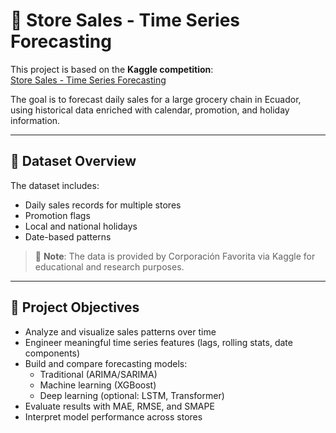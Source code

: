 # 🛒 Store Sales - Time Series Forecasting

This project is based on the **Kaggle competition**:  
[Store Sales - Time Series Forecasting](https://www.kaggle.com/competitions/store-sales-time-series-forecasting)

The goal is to forecast daily sales for a large grocery chain in Ecuador, using historical data enriched with calendar, promotion, and holiday information.

---

## 📂 Dataset Overview

The dataset includes:
- Daily sales records for multiple stores
- Promotion flags
- Local and national holidays
- Date-based patterns

> 📌 **Note**: The data is provided by Corporación Favorita via Kaggle for educational and research purposes.

---

## 🎯 Project Objectives

- Analyze and visualize sales patterns over time
- Engineer meaningful time series features (lags, rolling stats, date components)
- Build and compare forecasting models:
  - Traditional (ARIMA/SARIMA)
  - Machine learning (XGBoost)
  - Deep learning (optional: LSTM, Transformer)
- Evaluate results with MAE, RMSE, and SMAPE
- Interpret model performance across stores
